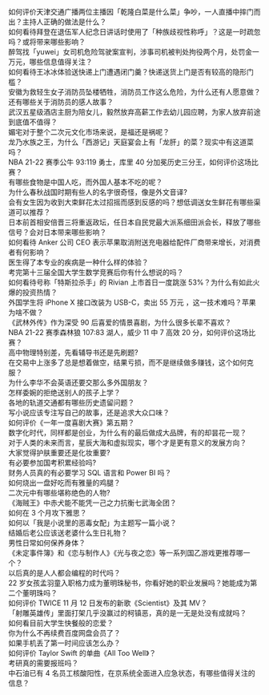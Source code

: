 如何评价天津交通广播两位主播因「乾隆白菜是什么菜」争吵，一人直播中摔门而出？主持人正确的做法是什么？  
如何看待拜登在退伍军人纪念日讲话时使用了「种族歧视性称呼」？这是一时疏忽吗？或将带来哪些影响？  
醉驾找「yuwei」女司机危险驾驶案宣判，涉事司机被判处拘役两个月，处罚金一万元，哪些信息值得关注？  
如何看待王冰冰体验送快递上门遭遇闭门羹？快递送货上门是否有较高的隐形门槛？  
安徽为救轻生女子消防员坠楼牺牲，消防员工作这么危险，为什么还有人愿意做？还有哪些关于消防员的感人故事？  
武汉五星级酒店主厨为陪女儿，毅然放弃高薪工作去幼儿园应聘，为家人放弃前途到底值不值得？  
媚宅对于整个二次元文化市场来说，是福还是祸呢？  
龙乃水族之王，为什么「西游记」天庭宴会上有「龙肝」的菜？现实中有这道菜吗？  
NBA 21-22 赛季公牛 93:119 勇士，库里 40 分加冕历史三分王，如何评价这场比赛？  
有哪些食物是中国人吃，而外国人基本不吃的呢？  
为什么春秋战国时期有些人的名字很奇怪，像是外文音译?  
会有女生因为收到大束鲜花太过招摇而感到反感的吗？想低调送女生鲜花有哪些渠道可以推荐？  
日本前首相安倍晋三将重返政坛，任日本自民党最大派系细田派会长，释放了哪些信号？会对日本带来哪些影响？  
如何看待 Anker 公司 CEO 表示苹果取消附送充电器给配件厂商带来增长，对消费者有何影响？  
医生得了本专业的疾病是一种什么样的体验？  
考完第十三届全国大学生数学竞赛后你有什么想说的吗？  
如何看待号称「特斯拉杀手」的 Rivian 上市首日一度跳涨 53%？为什么有如此火爆的投资热情？  
外国学生将 iPhone X 接口改装为 USB-C，卖出 55 万元 ，这一技术难吗？苹果为啥不做？  
《武林外传》作为深受 90 后喜爱的情景喜剧，为什么很多长辈不喜欢？  
NBA 21-22 赛季森林狼 107:83 湖人，威少 11 中 7 高效 20 分，如何评价这场比赛？  
高中物理特别差，先看辅导书还是先刷题?  
在交易中上涨多了总是想着做空，结果亏损，而不是继续做多赚钱，这个如何克服？  
为什么李华不会英语还要交那么多外国朋友？  
怎样委婉的拒绝送别人的孩子上学？  
各地的轨道交通都有哪些历史遗留问题？  
写小说应该专注写自己的故事，还是追求大众口味？  
如何评价《一年一度喜剧大赛》第五期？  
数字化时代，同样都是创业，为什么有的最后做成大品牌，有的却昙花一现？  
对于人类的未来而言，星辰大海和虚拟现实，哪个才是更有意义的发展方向？  
大家觉得护肤重要还是化妆重要?  
有必要参加国考积累经验吗?  
财务人员真的有必要学习 SQL 语言和 Power BI 吗？  
如何烧出一盘好吃而有雅量的鸡腿？  
二次元中有哪些堪称绝色的人物?  
《海贼王》中赤犬能不能凭一己之力抗衡七武海全团？  
如何在 3 个月攻下雅思？  
如何以「我是小说里的恶毒女配」为主题写一篇小说？  
结婚后老公应该送老婆什么生日礼物？  
男性日常如何保养身体？  
《未定事件簿》和《恋与制作人》《光与夜之恋》等一系列国乙游戏更推荐哪一个？  
以后真的是人人都会编程的时代吗？  
22 岁女孩孟羽童入职格力成为董明珠秘书，你看好她的职业发展吗？她能成为第二个董明珠吗？  
如何评价 TWICE 11 月 12 日发布的新歌《Scientist》及其 MV？  
「射雕英雄传」里面打架几乎没赢过的柯镇恶，真的是一无是处没有成就吗？  
如何看目前大学生快餐般的恋爱？  
你为什么不再续费百度网盘会员了？  
如果手机丢了第一时间应该怎么办？  
如何评价 Taylor Swift 的单曲《All Too Well》？  
考研真的需要报班吗？  
中石油已有 4 名员工核酸阳性，在京系统全面进入应急状态，有哪些值得关注的信息？  
